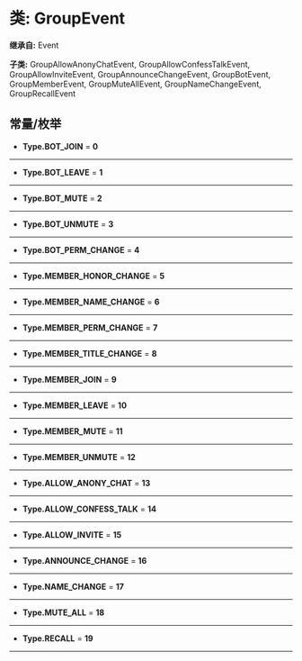 # 类: GroupEvent  
  
**继承自:** Event  
  
**子类:** GroupAllowAnonyChatEvent, GroupAllowConfessTalkEvent, GroupAllowInviteEvent, GroupAnnounceChangeEvent, GroupBotEvent, GroupMemberEvent, GroupMuteAllEvent, GroupNameChangeEvent, GroupRecallEvent  
  
## 常量/枚举  
  
- **Type.BOT_JOIN** = **0**  
  
---  
  
- **Type.BOT_LEAVE** = **1**  
  
---  
  
- **Type.BOT_MUTE** = **2**  
  
---  
  
- **Type.BOT_UNMUTE** = **3**  
  
---  
  
- **Type.BOT_PERM_CHANGE** = **4**  
  
---  
  
- **Type.MEMBER_HONOR_CHANGE** = **5**  
  
---  
  
- **Type.MEMBER_NAME_CHANGE** = **6**  
  
---  
  
- **Type.MEMBER_PERM_CHANGE** = **7**  
  
---  
  
- **Type.MEMBER_TITLE_CHANGE** = **8**  
  
---  
  
- **Type.MEMBER_JOIN** = **9**  
  
---  
  
- **Type.MEMBER_LEAVE** = **10**  
  
---  
  
- **Type.MEMBER_MUTE** = **11**  
  
---  
  
- **Type.MEMBER_UNMUTE** = **12**  
  
---  
  
- **Type.ALLOW_ANONY_CHAT** = **13**  
  
---  
  
- **Type.ALLOW_CONFESS_TALK** = **14**  
  
---  
  
- **Type.ALLOW_INVITE** = **15**  
  
---  
  
- **Type.ANNOUNCE_CHANGE** = **16**  
  
---  
  
- **Type.NAME_CHANGE** = **17**  
  
---  
  
- **Type.MUTE_ALL** = **18**  
  
---  
  
- **Type.RECALL** = **19**  
  
---  
  

